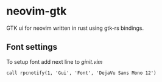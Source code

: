 # neovim-gtk
GTK ui for neovim written in rust using gtk-rs bindings. 

## Font settings
To setup font add next line to *ginit.vim*
```vim
call rpcnotify(1, 'Gui', 'Font', 'DejaVu Sans Mono 12')
```
